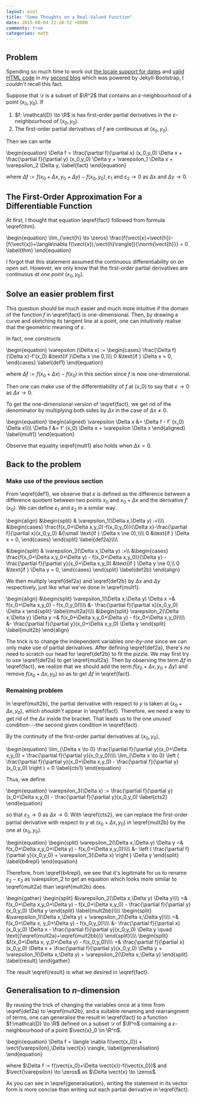 ```yaml
---
layout: post
title: "Some Thoughts on a Real-Valued Function"
date: 2015-08-04 22:28:52 +0800
comments: true
categories: math
---
```


Problem
-------

Spending so much time to work out [the locale support for dates][pp1]
and [valid HTML code][pp2] in my [second blog][blog2] which was
powered by Jekyll-Bootstrap, I *couldn't* recall this fact.

Suppose that $\mathcal{D}$ is a subset of $\R^2$ that contains an
$\varepsilon$-neighbourhood of a point <span class="myeqn"
markdown="0">$(x_0,y_0)$</span>.  If

1. $f: \mathcal{D} \to \R$ is has first-order partial derivatives in
the $\varepsilon$-neighbourhood of <span class="myeqn"
markdown="0">$(x_0,y_0)$</span>.
2. The first-order partial derivatives of $f$ are continuous at <span
class="myeqn" markdown="0">$(x_0,y_0)$</span>.

Then we can write

<div class="myeqn">
\begin{equation}
  \Delta f = \frac{\partial f}{\partial x} (x_0,y_0) \Delta x +
  \frac{\partial f}{\partial y} (x_0,y_0) \Delta y + \varepsilon_1
  \Delta x + \varepsilon_2 \Delta y,
  \label{fact}
\end{equation}
</div>

where <span class="myeqn" markdown="0">$\Delta f := f(x_0+\Delta
x,y_0+\Delta y)-f(x_0,y_0), \varepsilon_1$ and $\varepsilon_2 \to
0$</span> as $\Delta x$ and $\Delta y \to 0$.

<!-- more -->

The First-Order Approximation For a Differentiable Function
-----------------------------------------------------------

At first, I thought that equation \eqref{fact} followed from formula
\eqref{thm}.

<div class="myeqn">
\begin{equation}
  \lim_{\vect{h} \to \zeros}
  \frac{f(\vect{x}+\vect{h})-[f(\vect{x})+\langle\nabla
  f(\vect{x}),\vect{h}\rangle]}{\norm{\vect{h}}} = 0
  \label{thm}
\end{equation}
</div>

I forgot that this statement assumed the continuous differentiability
on *an open set*.  However, we only know that the first-order partial
derivatives are continuous *at one point* <span class="myeqn"
markdown="0">$(x_0,y_0)$</span>.

Solve an easier problem first
-----------------------------

This question should be much easier and much more intuitive if the
domain of the function $f$ in \eqref{fact} is one-dimensional.  Then,
by drawing a curve and sketching its tangent line at a point, one can
intuitively realise that the geometric meaning of $\varepsilon$.

In fact, one *constructs*

<div class="myeqn">
\begin{equation}
  \varepsilon (\Delta x) :=
    \begin{cases}
      \frac{\Delta f}{\Delta x}-f'(x_0) &\text{if }\Delta x \ne 0,\\\\
      0 &\text{if } \Delta x = 0,
    \end{cases}
  \label{def1}
\end{equation}
</div>

where <span class="myeqn" markdown="0">$\Delta f := f(x_0+\Delta
x)-f(x_0)$</span> in this section since $f$ is now one-dimensional.

Then one can make use of the differentiability of $f$ at $(x\_0)$ to
say that $\varepsilon \to 0$ as $\Delta x \to 0$.

To get the one-dimensional version of \eqref{fact}, we get rid of the
denominator by multiplying both sides by $\Delta x$ in the case of
$\Delta x \ne 0$.

<div class="myeqn">
\begin{equation}
  \begin{aligned}
    \varepsilon \Delta x &= \Delta f - f' (x_0) \Delta x\\\\
    \Delta f &= f' (x_0) \Delta x + \varepsilon \Delta x
  \end{aligned}
  \label{mult1}
\end{equation}
</div>

Observe that equality \eqref{mult1} also holds when $\Delta x = 0$.

Back to the problem
-------------------

### Make use of the previous section

From \eqref{def1}, we observe that $\varepsilon$ is defined as
the difference between a difference quotient between two points
<span class="myeqn" markdown="0">$x_0$</span> and <span class="myeqn"
markdown="0">$x_0+\Delta x$</span> and the derivative <span
class="myeqn" markdown="0">$f'(x_0)$</span>.  We can define <span
class="myeqn" markdown="0">$\varepsilon_1$</span> and <span
class="myeqn" markdown="0">$\varepsilon_2$</span> in a similar way.

<div class="myeqn">
\begin{align}
  &\begin{split}
    & \varepsilon_1(\Delta x,\Delta y) :=\\\\
    &\begin{cases}
      \frac{f(x_0+\Delta x,y_0)-f(x_0,y_0)}{\Delta x}-\frac{\partial
      f}{\partial x}(x_0,y_0) &{\small \text{if } \Delta x \ne 0},\\\\
      0 &\text{if } \Delta x = 0,
    \end{cases}
  \end{split}
  \label{def2a}\\\\

  &\begin{split}
    & \varepsilon_2(\Delta x,\Delta y) :=\\\\
    &\begin{cases}
      \frac{f(x_0+\Delta x,y_0+\Delta y) - f(x_0+\Delta x,y_0)}{\Delta
      y} - \frac{\partial f}{\partial y}(x_0+\Delta x,y_0) &\text{if }
      \Delta y \ne 0,\\\\
      0 &\text{if } \Delta y = 0,
    \end{cases}
  \end{split}
  \label{def2b}
\end{align}
</div>

We then multiply \eqref{def2a} and \eqref{def2b} by $\Delta x$ and
$\Delta y$ respectively, just like what we've done in \eqref{mult1}.

<div class="myeqn">
\begin{align}
  &\begin{split}
    \varepsilon_1(\Delta x,\Delta y) \Delta x =& f(x_0+\Delta x,y_0) -
    f(x_0,y_0)\\\\
    &- \frac{\partial f}{\partial x}(x_0,y_0) \Delta x
  \end{split}
  \label{mult2a}\\\\
  &\begin{split}
    \varepsilon_2(\Delta x,\Delta y) \Delta y =& f(x_0+\Delta
    x,y_0+\Delta y) - f(x_0+\Delta x,y_0)\\\\
    &- \frac{\partial f}{\partial y}(x_0+\Delta x,y_0) \Delta y
  \end{split}
  \label{mult2b}
\end{align}
</div>

The trick is to change the independent variables *one-by-one* since we
can only make use of partial derivatives.  After defining
\eqref{def2a}, there's *no* need to scratch our head for \eqref{def2b}
to fit the pizzle.  We may first try to use \eqref{def2a} to get
\eqref{mult2a}.  Then by observing the term $\Delta f$ in
\eqref{fact}, we realize that we should add the term <span
class="myeqn" markdown="0">$f(x_0+\Delta x,y_0+\Delta y)$ and remove
$f(x_0+\Delta x,y_0)$</span> so as to get $\Delta f$ in \eqref{fact}.

### Remaining problem

In \eqref{mult2b}, the partial derivative with respect to $y$ is taken
at <span class="myeqn" markdown="0">$(x_0+\Delta x,y_0)$</span>, which
*shouldn't* appear in \eqref{fact}.  Therefore, we need a way to get
rid of the $\Delta x$ inside the bracket.  That leads us to the one
*unused* condition---the second given condition in \eqref{fact}.

By the continuity of the first-order partial derivatives at <span
class="myeqn" markdown="0">$(x_0,y_0)$</span>,

<div class="myeqn">
\begin{equation}
  \lim_{\Delta x \to 0} \frac{\partial f}{\partial y}(x_0+\Delta
  x,y_0) = \frac{\partial f}{\partial y}(x_0,y_0)\\\\
  \lim_{\Delta x \to 0} \left ( \frac{\partial f}{\partial
  y}(x_0+\Delta x,y_0)
  - \frac{\partial f}{\partial y}(x_0,y_0) \right ) = 0
  \label{cts1}
\end{equation}
</div>

Thus, we define

<div class="myeqn">
\begin{equation}
  \varepsilon_3(\Delta x) := \frac{\partial f}{\partial y}(x_0+\Delta
  x,y_0) - \frac{\partial f}{\partial y}(x_0,y_0)
  \label{cts2}
\end{equation}
</div>

so that <span class="myeqn" markdown="0">$\varepsilon_3 \to 0$</span>
as $\Delta x \to 0$.  With \eqref{cts2}, we can replace the
first-order partial derivative with respect to $y$ at <span
class="myeqn" markdown="0">$(x_0+\Delta x,y_0)$</span> in
\eqref{mult2b} by the one at <span class="myeqn"
markdown="0">$(x_0,y_0)$</span>.

<div class="myeqn">
\begin{equation}
  \begin{split}
    \varepsilon_2(\Delta x,\Delta y) \Delta y =& f(x_0+\Delta
    x,y_0+\Delta y) - f(x_0+\Delta x,y_0)\\\\
    &- \left ( \frac{\partial f}{\partial y}(x_0,y_0) +
    \varepsilon_3(\Delta x) \right ) \Delta y
  \end{split}
  \label{b4repl}
\end{equation}
</div>

Therefore, from \eqref{b4repl}, we see that it's legitimate for us to
rename <span class="myeqn" markdown="0">$\varepsilon_2-\varepsilon_3$
as \varepsilon_2</span> to get an equation which looks more similar to
\eqref{mult2a} than \eqref{mult2b} does.

<div class="myeqn">
\begin{gather}
  \begin{split}
    &\varepsilon_2(\Delta x,\Delta y) \Delta y\\\\
    =& f(x_0+\Delta x,y_0+\Delta y) - f(x_0+\Delta x,y_0) -
    \frac{\partial f}{\partial y}(x_0,y_0) \Delta y
  \end{split}
  \label{mult2bb}\\\\
  \begin{split}
    &\varepsilon_1(\Delta x,\Delta y) + \varepsilon_2(\Delta x,\Delta
    y)\\\\
    =& f(x_0+\Delta x, y_0+\Delta y) - f(x_0,y_0)\\\\
    &- \frac{\partial f}{\partial x}(x_0,y_0) \Delta x -
    \frac{\partial f}{\partial y}(x_0,y_0) \Delta y \quad
    \text{(\eqref{mult2a}+\eqref{mult2bb})}
  \end{split}\\\\
  \begin{split}
    &f(x_0+\Delta x, y_0+\Delta y) - f(x_0,y_0)\\\\
    =& \frac{\partial f}{\partial x}(x_0,y_0) \Delta x +
    \frac{\partial f}{\partial y}(x_0,y_0) \Delta y +
    \varepsilon_1(\Delta x,\Delta y) + \varepsilon_2(\Delta x,\Delta
    y)
  \end{split}
  \label{result}
\end{gather}
</div>

The result \eqref{result} is what we desired in \eqref{fact}.

Generalisation to $n$-dimension
-------------------------------

By reusing the trick of changing the variables once at a time from
\eqref{def2a} to \eqref{mult2b}, and a suitable renaming and
rearrangment of terms, one can generalise the result in \eqref{fact}
to a function $f:\mathcal{D} \to \R$ defined on a subset $\mathcal{D}$
of $\R^n$ containing a $\varepsilon$-neighbourhood of a point
$\vect{x}_0 \in \R^n$.

<div class="myeqn">
\begin{equation}
  \Delta f = \langle \nabla f(\vect{x_0}) + \vect{\varepsilon},\Delta
  \vect{x} \rangle,
  \label{generalisation}
\end{equation}
</div>

<span class="myeqn" markdown="0">where $\Delta f :=
f(\vect{x_0}+\Delta \vect{x})-f(\vect{x_0})$ and $\vect{\varepsilon}
\to \zeros$ as $\Delta \vect{x} \to \zeros$.</span>

As you can see in \eqref{generalisation}, writing the statement in its
vector form is more concise than writing out each partial derivative
in \eqref{fact}.

[pp1]: /blog/2015/08/03/basic-jekyll-date-locale-support/
[pp2]: /blog/2015/05/23/added-w3c-validated-logos-to-some-pages/
[blog2]: /blog2
